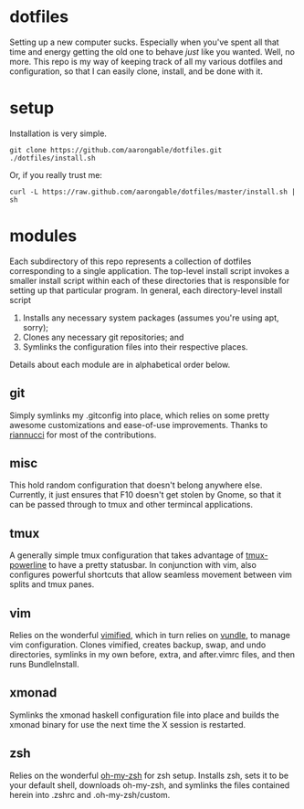 dotfiles
========

Setting up a new computer sucks. Especially when you've spent all that time and
energy getting the old one to behave *just* like you wanted. Well, no more.
This repo is my way of keeping track of all my various dotfiles and
configuration, so that I can easily clone, install, and be done with it.


setup
=====

Installation is very simple.

    git clone https://github.com/aarongable/dotfiles.git
    ./dotfiles/install.sh

Or, if you really trust me:

    curl -L https://raw.github.com/aarongable/dotfiles/master/install.sh | sh


modules
=======

Each subdirectory of this repo represents a collection of dotfiles corresponding
to a single application. The top-level install script invokes a smaller install
script within each of these directories that is responsible for setting up that
particular program. In general, each directory-level install script 

1. Installs any necessary system packages (assumes you're using apt, sorry);
2. Clones any necessary git repositories; and
3. Symlinks the configuration files into their respective places.

Details about each module are in alphabetical order below.

git
---

Simply symlinks my .gitconfig into place, which relies on some pretty awesome
customizations and ease-of-use improvements. Thanks to [riannucci][] for most of
the contributions.

[riannucci]: https://github.com/riannucci/vimified

misc
----

This hold random configuration that doesn't belong anywhere else. Currently,
it just ensures that F10 doesn't get stolen by Gnome, so that it can be passed
through to tmux and other termincal applications.

tmux
----

A generally simple tmux configuration that takes advantage of [tmux-powerline][]
to have a pretty statusbar. In conjunction with vim, also configures powerful
shortcuts that allow seamless movement between vim splits and tmux panes.

[tmux-powerline]: https://github.com/erikw/tmux-powerline

vim
---

Relies on the wonderful [vimified][], which in turn relies on [vundle][], to
manage vim configuration. Clones vimified, creates backup, swap, and undo
directories, symlinks in my own before, extra, and after.vimrc files, and then
runs BundleInstall.

[vimified]: https://github.com/zaiste/vimified
[vundle]: https://github.com/gmarik/vundle

xmonad
------

Symlinks the xmonad haskell configuration file into place and builds
the xmonad binary for use the next time the X session is restarted.

zsh
---

Relies on the wonderful [oh-my-zsh][] for zsh setup. Installs zsh, sets it to be
your default shell, downloads oh-my-zsh, and symlinks the files contained herein
into .zshrc and .oh-my-zsh/custom.

[oh-my-zsh]: https://github.com/robbyrussell/oh-my-zsh
